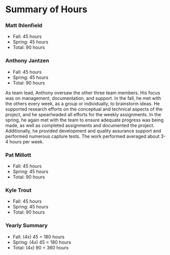 # Summary of Hours

### Matt Ihlenfield
* Fall: 45 hours
* Spring: 45 hours
* Total: 90 hours

### Anthony Jantzen
* Fall: 45 hours
* Spring: 45 hours
* Total: 90 hours

As team lead, Anthony oversaw the other three team members. His focus was on management, documentation, and support. In the fall, he met with the others every week, as a group or individually, to brainstorm ideas. He supported research efforts on the conceptual and technical aspects of the project, and he spearheaded all efforts for the weekly assignments. In the spring, he again met with the team to ensure adequate progress was being made, as well as completed assignments and documented the project. Additionally, he provided development and quality assurance support and performed numerous capture tests. The work performed averaged about 3-4 hours per week.

### Pat Millott
* Fall: 45 hours
* Spring: 45 hours
* Total: 90 hours

### Kyle Trout
* Fall: 45 hours
* Spring: 45 hours
* Total: 90 hours

### Yearly Summary
* Fall: (4x) 45 = 180 hours
* Spring: (4x) 45 = 180 hours
* Total: (4x) 90 = 360 hours